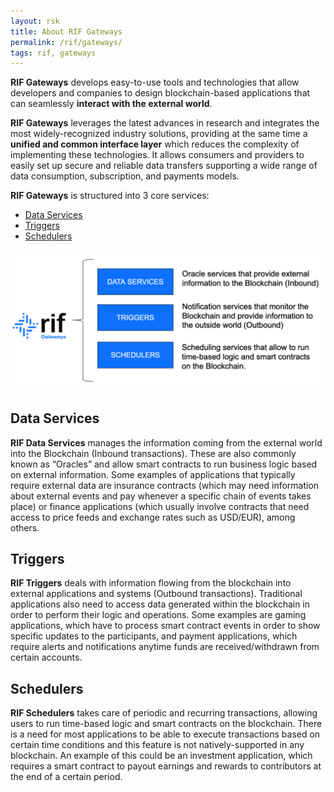 ```yaml
---
layout: rsk
title: About RIF Gateways
permalink: /rif/gateways/
tags: rif, gateways
---
```



**RIF Gateways** develops easy-to-use tools and technologies that allow developers and companies to design blockchain-based applications that can seamlessly **interact with the external world**.

**RIF Gateways** leverages the latest advances in research and integrates the most widely-recognized industry solutions, providing at the same time a **unified and common interface layer** which reduces the complexity of implementing these technologies. It allows consumers and providers to easily set up secure and reliable data transfers supporting a wide range of data consumption, subscription, and payments models.

 
**RIF Gateways** is structured into 3 core services:

- [Data Services](#data-services)
- [Triggers](#triggers)
- [Schedulers](#schedulers)


![RIF Gateways Services](/assets/img/rif-gateways/rif-gateways-services.png)

## Data Services

**RIF Data Services** manages the information coming from the external world into the Blockchain (Inbound transactions). These are also commonly known as “Oracles” and allow smart contracts to run business logic based on external information. Some examples of applications that typically require external data are insurance contracts (which may need information about external events and pay whenever a specific chain of events takes place) or finance applications (which usually involve contracts that need access to price feeds and exchange rates such as USD/EUR), among others.

## Triggers

**RIF Triggers** deals with information flowing from the blockchain into external applications and systems (Outbound transactions). Traditional applications also need to access data generated within the blockchain in order to    perform their logic and operations. Some examples are gaming applications, which have to process smart contract events in order to show specific updates to the participants, and payment applications, which require alerts and notifications anytime funds are received/withdrawn from certain accounts.

## Schedulers

**RIF Schedulers** takes care of periodic and recurring transactions, allowing users to run time-based logic and smart contracts on the blockchain. There is a need for most applications to be able to execute transactions based on certain time conditions and this feature is not natively-supported in any blockchain. An example of this could be an investment application, which requires a smart contract to payout earnings and rewards to contributors at the end of a certain period.
